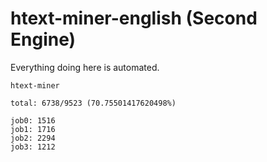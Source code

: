 # htext-miner-english (Second Engine)

Everything doing here is automated.

```
htext-miner

total: 6738/9523 (70.75501417620498%)

job0: 1516
job1: 1716
job2: 2294
job3: 1212
```